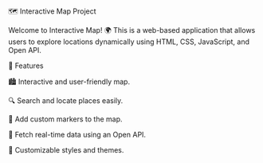 🗺️ Interactive Map Project

Welcome to Interactive Map! 🌍 This is a web-based application that allows users to explore locations dynamically using HTML, CSS, JavaScript, and Open API.

📌 Features

🏙️ Interactive and user-friendly map.

🔍 Search and locate places easily.

📍 Add custom markers to the map.

📡 Fetch real-time data using an Open API.

🎨 Customizable styles and themes.

